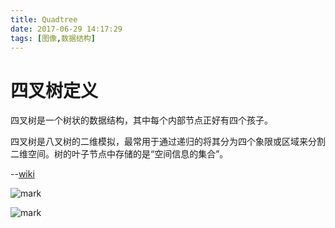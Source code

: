 ```yaml
---
title: Quadtree
date: 2017-06-29 14:17:29
tags: [图像,数据结构]
---
```

# 四叉树定义

四叉树是一个树状的数据结构，其中每个内部节点正好有四个孩子。

四叉树是八叉树的二维模拟，最常用于通过递归的将其分为四个象限或区域来分割二维空间。树的叶子节点中存储的是“空间信息的集合”。

--[wiki](https://en.wikipedia.org/wiki/Quadtree)


![mark](http://o9z9uibed.bkt.clouddn.com/image/20170629/141903749.png?imageslim)

![mark](http://o9z9uibed.bkt.clouddn.com/image/20170629/141926178.png?imageslim)


#
